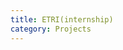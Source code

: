 ```yaml
---
title: ETRI(internship)
category: Projects
---
```


<div id="github"></div>
<script>
getText("https://raw.githubusercontent.com/WheatBeer/posts/master/projects/ETRI(internship).md");
</script>